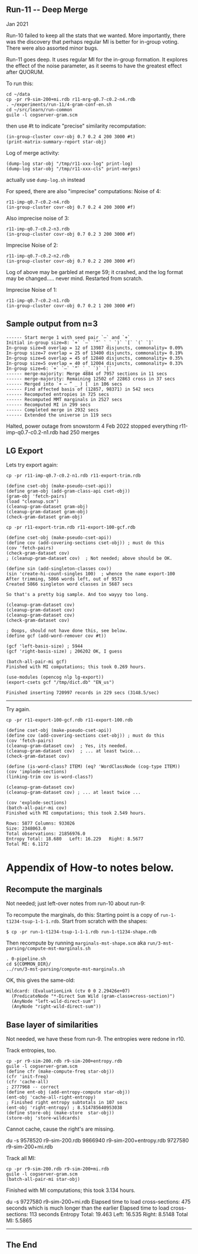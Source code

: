 
Run-11 -- Deep Merge
--------------------
Jan 2021

Run-10 failed to keep all the stats that we wanted. More importantly,
there was the discovery that perhaps regular MI is better for in-group
voting. There were also assorted minor bugs.

Run-11 goes deep. It uses regular MI for the in-group formation. It
explores the effect of the noise parameter, as it seems to have the
greatest effect after QUORUM.

To run this:
```
cd ~/data
cp -pr r9-sim-200+mi.rdb r11-mrg-q0.7-c0.2-n4.rdb
. ~/experiments/run-11/4-gram-conf-en.sh
cd ~/src/learn/run-common
guile -l cogserver-gram.scm
```

then use #t to indicate "precise" similarity recomputation:
```
(in-group-cluster covr-obj 0.7 0.2 4 200 3000 #t)
(print-matrix-summary-report star-obj)
```

Log of merge activity:
```
(dump-log star-obj "/tmp/r11-xxx-log" print-log)
(dump-log star-obj "/tmp/r11-xxx-cls" print-merges)
```
actually use `dump-log.sh` instead

For speed, there are also "imprecise" computations:
Noise of 4:
```
r11-imp-q0.7-c0.2-n4.rdb
(in-group-cluster covr-obj 0.7 0.2 4 200 3000 #f)
```

Also imprecise noise of 3:
```
r11-imp-q0.7-c0.2-n3.rdb
(in-group-cluster covr-obj 0.7 0.2 3 200 3000 #f)
```

Imprecise Noise of 2:
```
r11-imp-q0.7-c0.2-n2.rdb
(in-group-cluster covr-obj 0.7 0.2 2 200 3000 #f)
```
Log of above may be garbled at merge 59; it crashed, and the log format
may be changed..... never mind. Restarted from scratch.


Imprecise Noise of 1:
```
r11-imp-q0.7-c0.2-n1.rdb
(in-group-cluster covr-obj 0.7 0.2 1 200 3000 #f)
```


Sample output from n=3
----------------------
```
------ Start merge 1 with seed pair `—` and `+`
Initial in-group size=8: `+` `—` `”` `_` `)` `[` `(` `]`
In-group size=8 overlap = 12 of 13987 disjuncts, commonality= 0.09%
In-group size=7 overlap = 25 of 13400 disjuncts, commonality= 0.19%
In-group size=6 overlap = 45 of 12840 disjuncts, commonality= 0.35%
In-group size=5 overlap = 40 of 12004 disjuncts, commonality= 0.33%
In-group size=6: `+` `—` `”` `_` `)` `[`
------ merge-majority: Merge 4884 of 7957 sections in 11 secs
------ merge-majority: Remaining 12502 of 22863 cross in 37 secs
------ Merged into `+ — ” _ ) [` in 106 secs
------ Find affected basis of (12857, 98371) in 542 secs
------ Recomputed entropies in 725 secs
------ Recomputed MMT marginals in 2527 secs
------ Recomputed MI in 299 secs
------ Completed merge in 2932 secs
------ Extended the universe in 119 secs
```

Halted, power outage from snowstorm 4 Feb 2022 stopped everything
r11-imp-q0.7-c0.2-n1.rdb had 250 merges

LG Export
---------
Lets try export again:
```
cp -pr r11-imp-q0.7-c0.2-n1.rdb r11-export-trim.rdb

(define cset-obj (make-pseudo-cset-api))
(define gram-obj (add-gram-class-api cset-obj))
(gram-obj 'fetch-pairs)
(load "cleanup.scm")
(cleanup-gram-dataset gram-obj)
(cleanup-gram-dataset gram-obj)
(check-gram-dataset gram-obj)

cp -pr r11-export-trim.rdb r11-export-100-gcf.rdb

(define cset-obj (make-pseudo-cset-api))
(define cov (add-covering-sections cset-obj)) ; must do this
(cov 'fetch-pairs)
(check-gram-dataset cov)
; (cleanup-gram-dataset cov)  ; Not needed; above should be OK.

(define sin (add-singleton-classes cov))
(sin 'create-hi-count-singles 100)  ; whence the name export-100
After trimming, 5866 words left, out of 9573
Created 5866 singleton word classes in 5687 secs

So that's a pretty big sample. And too wayyy too long.

(cleanup-gram-dataset cov)
(cleanup-gram-dataset cov)
(cleanup-gram-dataset cov)
(check-gram-dataset cov)

; Ooops, should not have done this, see below.
(define gcf (add-word-remover cov #t))

(gcf 'left-basis-size) ; 5944
(gcf 'right-basis-size) ; 206202 OK, I guess

(batch-all-pair-mi gcf)
Finished with MI computations; this took 0.269 hours.

(use-modules (opencog nlp lg-export))
(export-csets gcf "/tmp/dict.db" "EN_us")

Finished inserting 720997 records in 229 secs (3148.5/sec)
```
---------------------
Try again.
```
cp -pr r11-export-100-gcf.rdb r11-export-100.rdb

(define cset-obj (make-pseudo-cset-api))
(define cov (add-covering-sections cset-obj)) ; must do this
(cov 'fetch-pairs)
(cleanup-gram-dataset cov)  ; Yes, its needed.
(cleanup-gram-dataset cov)  ; ... at least twice...
(check-gram-dataset cov)

(define (is-word-class? ITEM) (eq? 'WordClassNode (cog-type ITEM))
(cov 'implode-sections)
(linking-trim cov is-word-class?)

(cleanup-gram-dataset cov)
(cleanup-gram-dataset cov) ; ... at least twice ...

(cov 'explode-sections)
(batch-all-pair-mi cov)
Finished with MI computations; this took 2.549 hours.

Rows: 5877 Columns: 933026
Size: 2348063.0
Total observations: 21856976.0
Entropy Total: 18.680   Left: 16.229   Right: 8.5677
Total MI: 6.1172
```


Appendix of How-to notes below.
===============================

Recompute the marginals
------------------------
Not needed; just left-over notes from run-10 about run-9:

To recompute the marginals, do this:
Starting point is a copy of `run-1-t1234-tsup-1-1-1.rdb`.
Start from scratch with the shapes:

```
$ cp -pr run-1-t1234-tsup-1-1-1.rdb run-1-t1234-shape.rdb
```
Then recompute by running `marginals-mst-shape.scm` aka
`run/3-mst-parsing/compute-mst-marginals.sh`
```
. 0-pipeline.sh
cd ${COMMON_DIR}/
../run/3-mst-parsing/compute-mst-marginals.sh
```

OK, this gives the same-old:
```
Wildcard: (EvaluationLink (ctv 0 0 2.29426e+07)
  (PredicateNode "*-Direct Sum Wild (gram-class⊕cross-section)")
  (AnyNode "left-wild-direct-sum")
  (AnyNode "right-wild-direct-sum"))
```

Base layer of similarities
--------------------------
Not needed, we have these from run-9. The entropies were redone in r10.

Track entropies, too.
```
cp -pr r9-sim-200.rdb r9-sim-200+entropy.rdb
guile -l cogserver-gram.scm
(define cfr (make-compute-freq star-obj))
(cfr 'init-freq)
(cfr 'cache-all)
; 2777968 -- correct
(define ent-obj (add-entropy-compute star-obj))
(ent-obj 'cache-all-right-entropy)
; Finished right entropy subtotals in 107 secs
(ent-obj 'right-entropy) ; 8.514785640953038
(define store-obj (make-store  star-obj))
(store-obj 'store-wildcards)
```
Cannot cache, cause the right's are missing.

du -s
9578520 r9-sim-200.rdb
9866940 r9-sim-200+entropy.rdb
9727580 r9-sim-200+mi.rdb


Track all MI:
```
cp -pr r9-sim-200.rdb r9-sim-200+mi.rdb
guile -l cogserver-gram.scm
(batch-all-pair-mi star-obj)
```
Finished with MI computations; this took 3.134 hours.

du -s
9727580 r9-sim-200+mi.rdb
Elapsed time to load cross-sections: 475 seconds
which is much longer than the earlier
Elapsed time to load cross-sections: 113 seconds
Entropy Total: 19.463   Left: 16.535   Right: 8.5148
Total MI: 5.5865

-------------------------------------------

The End
-------
